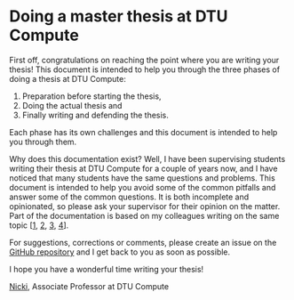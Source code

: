 # Doing a master thesis at DTU Compute

First off, congratulations on reaching the point where you are writing your thesis! This document is intended to help
you through the three phases of doing a thesis at DTU Compute:

1. Preparation before starting the thesis,
2. Doing the actual thesis and
3. Finally writing and defending the thesis.

Each phase has its own challenges and this document is intended to help you through them.

Why does this documentation exist? Well, I have been supervising students writing their thesis at DTU Compute for a
couple of years now, and I have noticed that many students have the same questions and problems. This document is
intended to help you avoid some of the common pitfalls and answer some of the common questions. It is both incomplete
and opinionated, so please ask your supervisor for their opinion on the matter. Part of the documentation is based on
my colleagues writing on the same topic
[[1](https://people.compute.dtu.dk/ndra/NickDk/Thesis.html),
[2](https://people.compute.dtu.dk/pgba/supervision/),
[3](https://people.compute.dtu.dk/janba/thesis_checklist.pdf),
[4](https://www.bardram.net/msc-thesis/)].

For suggestions, corrections or comments, please create an issue on the
[GitHub repository](https://github.com/SkafteNicki/dtu_cs_thesis) and I get back to you as soon as possible.

I hope you have a wonderful time writing your thesis!

[Nicki](https://skaftenicki.github.io/), Associate Professor at DTU Compute
